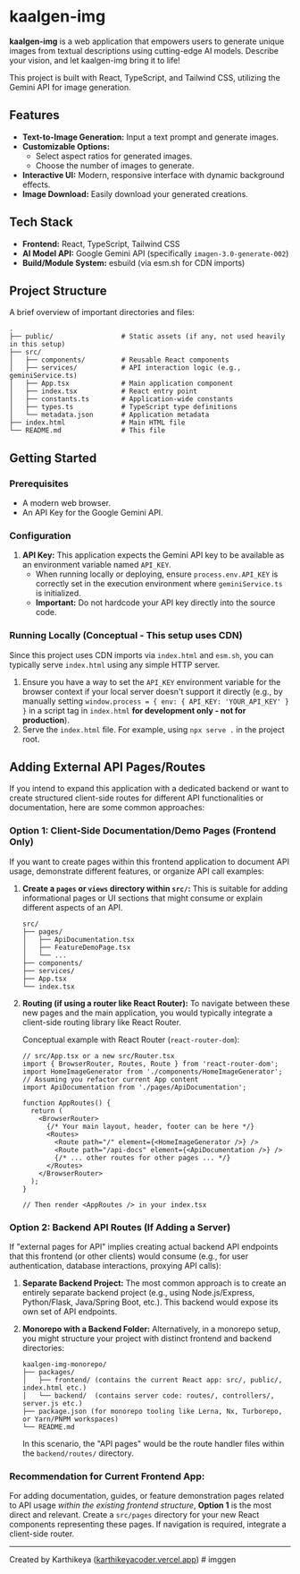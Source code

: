 # kaalgen-img

**kaalgen-img** is a web application that empowers users to generate unique images from textual descriptions using cutting-edge AI models. Describe your vision, and let kaalgen-img bring it to life!

This project is built with React, TypeScript, and Tailwind CSS, utilizing the Gemini API for image generation.

## Features

*   **Text-to-Image Generation:** Input a text prompt and generate images.
*   **Customizable Options:**
    *   Select aspect ratios for generated images.
    *   Choose the number of images to generate.
*   **Interactive UI:** Modern, responsive interface with dynamic background effects.
*   **Image Download:** Easily download your generated creations.

## Tech Stack

*   **Frontend:** React, TypeScript, Tailwind CSS
*   **AI Model API:** Google Gemini API (specifically `imagen-3.0-generate-002`)
*   **Build/Module System:** esbuild (via esm.sh for CDN imports)

## Project Structure

A brief overview of important directories and files:

```
.
├── public/                 # Static assets (if any, not used heavily in this setup)
├── src/
│   ├── components/         # Reusable React components
│   ├── services/           # API interaction logic (e.g., geminiService.ts)
│   ├── App.tsx             # Main application component
│   ├── index.tsx           # React entry point
│   ├── constants.ts        # Application-wide constants
│   ├── types.ts            # TypeScript type definitions
│   └── metadata.json       # Application metadata
├── index.html              # Main HTML file
└── README.md               # This file
```

## Getting Started

### Prerequisites

*   A modern web browser.
*   An API Key for the Google Gemini API.

### Configuration

1.  **API Key:** This application expects the Gemini API key to be available as an environment variable named `API_KEY`.
    *   When running locally or deploying, ensure `process.env.API_KEY` is correctly set in the execution environment where `geminiService.ts` is initialized.
    *   **Important:** Do not hardcode your API key directly into the source code.

### Running Locally (Conceptual - This setup uses CDN)

Since this project uses CDN imports via `index.html` and `esm.sh`, you can typically serve `index.html` using any simple HTTP server.

1.  Ensure you have a way to set the `API_KEY` environment variable for the browser context if your local server doesn't support it directly (e.g., by manually setting `window.process = { env: { API_KEY: 'YOUR_API_KEY' } }` in a script tag in `index.html` **for development only - not for production**).
2.  Serve the `index.html` file. For example, using `npx serve .` in the project root.

## Adding External API Pages/Routes

If you intend to expand this application with a dedicated backend or want to create structured client-side routes for different API functionalities or documentation, here are some common approaches:

### Option 1: Client-Side Documentation/Demo Pages (Frontend Only)

If you want to create pages within this frontend application to document API usage, demonstrate different features, or organize API call examples:

1.  **Create a `pages` or `views` directory within `src/`:**
    This is suitable for adding informational pages or UI sections that might consume or explain different aspects of an API.
    ```
    src/
    ├── pages/
    │   ├── ApiDocumentation.tsx
    │   ├── FeatureDemoPage.tsx
    │   └── ...
    ├── components/
    ├── services/
    ├── App.tsx
    └── index.tsx
    ```
2.  **Routing (if using a router like React Router):**
    To navigate between these new pages and the main application, you would typically integrate a client-side routing library like React Router.

    Conceptual example with React Router (`react-router-dom`):
    ```tsx
    // src/App.tsx or a new src/Router.tsx
    import { BrowserRouter, Routes, Route } from 'react-router-dom';
    import HomeImageGenerator from './components/HomeImageGenerator'; // Assuming you refactor current App content
    import ApiDocumentation from './pages/ApiDocumentation';

    function AppRoutes() {
      return (
        <BrowserRouter>
          {/* Your main layout, header, footer can be here */}
          <Routes>
            <Route path="/" element={<HomeImageGenerator />} />
            <Route path="/api-docs" element={<ApiDocumentation />} />
            {/* ... other routes for other pages ... */}
          </Routes>
        </BrowserRouter>
      );
    }

    // Then render <AppRoutes /> in your index.tsx
    ```

### Option 2: Backend API Routes (If Adding a Server)

If "external pages for API" implies creating actual backend API endpoints that this frontend (or other clients) would consume (e.g., for user authentication, database interactions, proxying API calls):

1.  **Separate Backend Project:**
    The most common approach is to create an entirely separate backend project (e.g., using Node.js/Express, Python/Flask, Java/Spring Boot, etc.). This backend would expose its own set of API endpoints.

2.  **Monorepo with a Backend Folder:**
    Alternatively, in a monorepo setup, you might structure your project with distinct frontend and backend directories:
    ```
    kaalgen-img-monorepo/
    ├── packages/
    │   ├── frontend/ (contains the current React app: src/, public/, index.html etc.)
    │   └── backend/  (contains server code: routes/, controllers/, server.js etc.)
    ├── package.json (for monorepo tooling like Lerna, Nx, Turborepo, or Yarn/PNPM workspaces)
    └── README.md
    ```
    In this scenario, the "API pages" would be the route handler files within the `backend/routes/` directory.

### Recommendation for Current Frontend App:

For adding documentation, guides, or feature demonstration pages related to API usage *within the existing frontend structure*, **Option 1** is the most direct and relevant. Create a `src/pages` directory for your new React components representing these pages. If navigation is required, integrate a client-side router.

---

Created by Karthikeya ([karthikeyacoder.vercel.app](https://karthikeyacoder.vercel.app))
#   i m g g e n  
 
